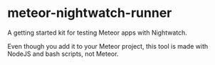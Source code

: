 # meteor-nightwatch-runner
A getting started kit for testing Meteor apps with Nightwatch.

Even though you add it to your Meteor project, this tool is made with NodeJS and bash scripts, not Meteor.  

